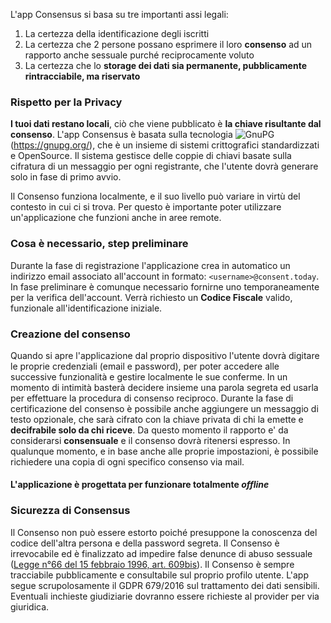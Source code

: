 L'app Consensus si basa su tre importanti assi legali:
1. La certezza della identificazione degli iscritti
2. La certezza che 2 persone possano esprimere il loro **consenso** ad un rapporto anche sessuale purché reciprocamente voluto
3. La certezza che lo **storage dei dati sia permanente, pubblicamente rintracciabile, ma riservato**

### Rispetto per la Privacy
**I tuoi dati restano locali**, ciò che viene pubblicato è **la chiave risultante dal consenso**.
L'app Consensus è basata sulla tecnologia ![GnuPG](./Gnupg_logo_100.png "Logo") (https://gnupg.org/), che è un insieme di sistemi crittografici standardizzati e OpenSource.
Il sistema gestisce delle coppie di chiavi basate sulla cifratura di un messaggio per ogni registrante, che l'utente dovrà generare solo in fase di primo avvio.

Il Consenso funziona localmente, e il suo livello può variare in virtù del contesto in cui ci si trova.
Per questo è importante poter utilizzare un'applicazione che funzioni anche in aree remote.


### Cosa è necessario, step preliminare
Durante la fase di registrazione l'applicazione crea in automatico un indirizzo email associato all'account in formato: `<username>@consent.today`.
In fase preliminare è comunque necessario fornirne uno temporaneamente per la verifica dell'account.
Verrà richiesto un **Codice Fiscale** valido, funzionale all'identificazione iniziale.

### Creazione del consenso
Quando si apre l'applicazione dal proprio dispositivo l'utente dovrà digitare le proprie credenziali (email e password), per poter accedere alle successive funzionalità e gestire localmente le sue conferme.
In un momento di intimità basterà decidere insieme una parola segreta ed usarla per effettuare la procedura di consenso reciproco.
Durante la fase di certificazione del consenso è possibile anche aggiungere un messaggio di testo opzionale, che sarà cifrato con la chiave privata di chi la emette e **decifrabile solo da chi riceve**.
Da questo momento il rapporto e' da considerarsi **consensuale** e il consenso dovrà ritenersi espresso.
In qualunque momento, e in base anche alle proprie impostazioni, è possibile richiedere una copia di ogni specifico consenso via mail.

#### L'applicazione è progettata per funzionare totalmente *offline*

### Sicurezza di Consensus
Il Consenso non può essere estorto poiché presuppone la conoscenza del codice dell'altra persona e della password segreta.
Il Consenso è irrevocabile ed è finalizzato ad impedire false denunce di abuso sessuale ([Legge n°66 del 15 febbraio 1996, art. 609bis](https://www.gazzettaufficiale.it/eli/id/1996/02/20/096G0073/sg)).
Il Consenso è sempre tracciabile pubblicamente e consultabile sul proprio profilo utente.
L'app segue scrupolosamente il GDPR 679/2016 sul trattamento dei dati sensibili.
Eventuali inchieste giudiziarie dovranno essere richieste al provider per via giuridica.
